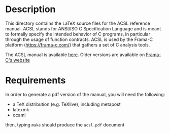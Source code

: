# Description

This directory contains the LaTeX source files for the ACSL reference manual.
ACSL stands for ANSI/ISO C Specification Language and is meant to formally
specify the intended behavior of C programs, in particular through the usage
of function contracts. ACSL is used by the Frama-C platform
(https://frama-c.com/) that gathers a set of C analysis tools.

The ACSL manual is available [here](https://github.com/acsl-language/acsl/wiki/manuals/acsl_1.13.pdf). Older versions are available on [Frama-C's website](https://frama-c.com/acsl.html)

# Requirements

In order to generate a pdf version of the manual, you will need the following:

- a TeX distribution (e.g. TeXlive), including metapost
- latexmk
- ocaml

then, typing `make` should produce the `acsl.pdf` document
